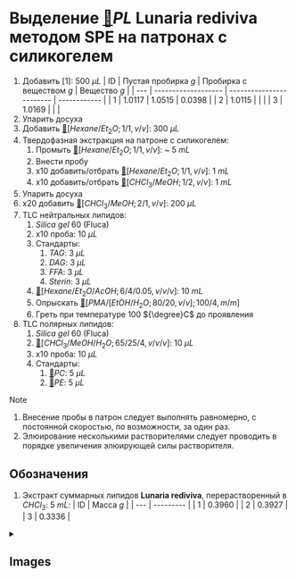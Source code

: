 # Выделение [🔗][pl]$PL$ **Lunaria rediviva** методом SPE на патронах с силикогелем

1. Добавить [1]: 500 ${\mu}L$
    | ID  | Пустая пробирка $g$ | Пробирка с веществом $g$ | Вещество $g$ |
    | --- | ------------------- | ------------------------ | ------------ |
    | 1   | 1.0117              | 1.0515                   | 0.0398       |
    | 2   | 1.0115              |                          |              |
    | 3   | 1.0169              |                          |              |
2. Упарить досуха
3. Добавить [🔗][hexaneet_2o]$[Hexane/Et_2O; 1/1, v/v]$: 300 ${\mu}L$
4. Твердофазная экстракция на патроне с силикогелем:
   1. Промыть [🔗][hexaneet_2o]$[Hexane/Et_2O; 1/1, v/v]$: ~ 5 $mL$
   2. Внести пробу
   3. x10 добавить/отбрать [🔗][hexaneet_2o]$[Hexane/Et_2O; 1/1, v/v]$: 1 $mL$
   4. x10 добавить/отбрать [🔗][chcl_3meoh]$[CHCl_3/MeOH; 1/2, v/v]$: 1 $mL$
5. Упарить досуха
6. x20 добавить [🔗][chcl_3meoh]$[CHCl_3/MeOH; 2/1, v/v]$: 200 ${\mu}L$
7. TLC нейтральных липидов:
   1. $Silica\ gel\ 60$ (Fluca)
   2. x10 проба: 10 ${\mu}L$
   3. Стандарты:
      1. $TAG$: 3 ${\mu}L$
      2. $DAG$: 3 ${\mu}L$
      3. $FFA$: 3 ${\mu}L$
      4. $Sterin$: 3 ${\mu}L$
   4. [🔗][hexaneet_2oacoh]$[Hexane/Et_2O/AcOH; 6/4/0.05, v/v/v]$: 10 $mL$
   5. Опрыскать [🔗][pmaetohh_2o]$[PMA/[EtOH/H_2O; 80/20, v/v]; 100/4,m/m]$
   6. Греть при температуре 100 ${\degree}C$ до проявления
8. TLC полярных липидов:
   1. $Silica\ gel\ 60$ (Fluca)
   2. [🔗][chcl_3meohh_2o]$[CHCl_3/MeOH/H_2O; 65/25/4, v/v/v]$: 10 ${\mu}L$
   3. x10 проба: 10 ${\mu}L$
   4. Стандарты:
      1. [🔗][pc]$PC$: 5 ${\mu}L$
      2. [🔗][pe]$PE$: 5 ${\mu}L$

> [!NOTE]
> 1. Внесение пробы в патрон следует выполнять равномерно, с постоянной скоростью, по возможности, за один раз.
> 2. Элюирование несколькими растворителями следует проводить в порядке увеличения элюирующей силы растворителя.

## Обозначения

1. Экстракт суммарных липидов **Lunaria rediviva**, перерастворенный в $CHCl_3$: 5 $mL$:
   | ID  | Масса $g$ |
   | --- | --------- |
   | 1   | 0.3960    |
   | 2   | 0.3927    |
   | 3   | 0.3336    |

<details><summary>

## Images

</summary>
<img src="images/20240320_151036.jpg" width="256"/> <img src="images/20240320_161231.jpg" width="256"/>
<img src="images/4c3a37a3-ed47-40ca-bdf7-71e1f46b43f7.jpeg" alt="TLC"/>
</details>

[chcl_3meoh]: substances/mixtures.md#chcl_3meoh
[chcl_3meohh_2o]: substances/mixtures.md#chcl_3meohh_2o
[hexaneet_2o]: substances/mixtures.md#hexaneet_2o
[hexaneet_2oacoh]: substances/mixtures.md#hexaneet_2oacoh
[pc]: substances/individuals.md#pc
[pe]: substances/individuals.md#pe
[pl]: substances/individuals.md#pl
[pmaetohh_2o]: substances/mixtures.md#pmaetohh_2o
